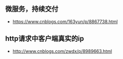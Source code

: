 ## 微服务，持续交付
- https://www.cnblogs.com/163yun/p/8867738.html
## http请求中客户端真实的ip 
- http://www.cnblogs.com/zwdx/p/8989663.html
